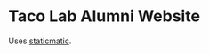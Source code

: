 Taco Lab Alumni Website
=======================

Uses [staticmatic](http://staticmatic.rubyforge.org/).

